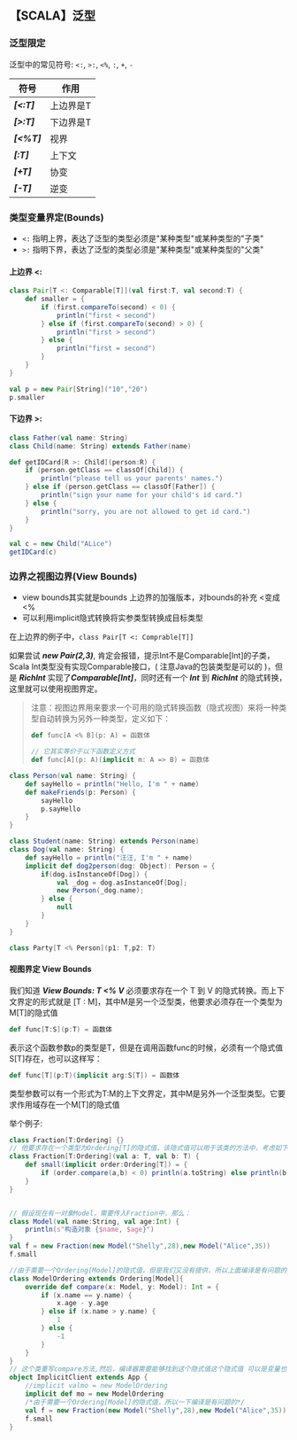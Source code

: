 ## 【SCALA】泛型



### 泛型限定

泛型中的常见符号: `<:`, `>:`, `<%`, `:`, `+`, `-`

| 符号        | 作用      |
| ----------- | --------- |
| ***[<:T]*** | 上边界是T |
| ***[>:T]*** | 下边界是T |
| ***[<%T]*** | 视界      |
| ***[:T]***  | 上下文    |
| ***[+T]***  | 协变      |
| ***[-T]***  | 逆变      |

### 类型变量界定(Bounds)

- `<:` 指明上界，表达了泛型的类型必须是"某种类型"或某种类型的"子类"
- `>:` 指明下界，表达了泛型的类型必须是"某种类型"或某种类型的"父类"

#### 上边界 <:

```scala
class Pair[T <: Comparable[T]](val first:T, val second:T) {
    def smaller = {
        if (first.compareTo(second) < 0) {
            println("first < second")
        } else if (first.compareTo(second) > 0) {
            println("first > second")
        } else {
            println("first = second")
        }
    }
}

val p = new Pair[String]("10","20")
p.smaller
```



#### 下边界 >:

```scala
class Father(val name: String)
class Child(name: String) extends Father(name)

def getIDCard[R >: Child](person:R) {
    if (person.getClass == classOf[Child]) {
        println("please tell us your parents' names.")
    } else if (person.getClass == classOf[Father]) {
        println("sign your name for your child's id card.")
    } else {
        println("sorry, you are not allowed to get id card.")
    }
}

val c = new Child("ALice")
getIDCard(c)
```



### 边界之视图边界(View Bounds)

- view bounds其实就是bounds 上边界的加强版本，对bounds的补充 <变成<%
- 可以利用implicit隐式转换将实参类型转换成目标类型

在上边界的例子中，`class Pair[T <: Comprable[T]]`

如果尝试 ***new Pair(2,3)***, 肯定会报错，提示Int不是Comparable[Int]的子类，Scala Int类型没有实现Comparable接口，( 注意Java的包装类型是可以的 )，但是 ***RichInt*** 实现了***Comparable[Int]***，同时还有一个 ***Int*** 到 ***RichInt*** 的隐式转换，这里就可以使用视图界定。

> 注意：视图边界用来要求一个可用的隐式转换函数（隐式视图）来将一种类型自动转换为另外一种类型，定义如下：
>
> ```Scala
> def func[A <% B](p: A) = 函数体
> 
> // 它其实等价于以下函数定义方式
> def func[A](p: A)(implicit m: A => B) = 函数体
> ```

```Scala
class Person(val name: String) {
    def sayHello = println("Hello, I'm " + name)
    def makeFriends(p: Person) {
        sayHello
        p.sayHello
    }
}

class Student(name: String) extends Person(name)
class Dog(val name: String) {
    def sayHello = println("汪汪, I'm " + name)
    implicit def dog2person(dog: Object): Person = {
        if(dog.isInstanceOf[Dog]) {
            val _dog = dog.asInstanceOf[Dog];
            new Person(_dog.name);
        } else {
            null
        }
    }
}

class Party[T <% Person](p1: T,p2: T)
```



#### 视图界定 View Bounds

我们知道 ***View  Bounds: T <% V*** 必须要求存在一个 T 到 V 的隐式转换。而上下文界定的形式就是 [T : M]，其中M是另一个泛型类，他要求必须存在一个类型为M[T]的隐式值

```scala
def func[T:S](p:T) = 函数体
```

表示这个函数参数p的类型是T，但是在调用函数func的时候，必须有一个隐式值S[T]存在，也可以这样写：

```scala 
def func[T](p:T)(implicit arg:S[T]) = 函数体
```

类型参数可以有一个形式为T:M的上下文界定，其中M是另外一个泛型类型。它要求作用域存在一个M[T]的隐式值

举个例子:

```scala
class Fraction[T:Ordering] {}
// 他要求存在一个类型为Ordering[T]的隐式值，该隐式值可以用于该类的方法中，考虑如下例子：
class Fraction[T:Ordering](val a: T, val b: T) {
    def small(implicit order:Ordering[T]) = {
        if (order.compare(a,b) < 0) println(a.toString) else println(b.toString)
    }
}


// 假设现在有一对象Model，需要传入Fraction中，那么：
class Model(val name:String, val age:Int) {
    println(s"构造对象 {$name, $age}")
}
val f = new Fraction(new Model("Shelly",28),new Model("Alice",35))
f.small

//由于需要一个Ordering[Model]的隐式值，但是我们又没有提供，所以上面编译是有问题的, 怎么办呢？既然需要Ordering[Model]的隐式值，那么我们就先创建一个Ordering[Model]的类
class ModelOrdering extends Ordering[Model]{
    override def compare(x: Model, y: Model): Int = {
        if (x.name == y.name) {
            x.age - y.age
        } else if (x.name > y.name) {
            1
        } else {
            -1
        }
    }
}
// 这个类重写compare方法,然后，编译器需要能够找到这个隐式值这个隐式值 可以是变量也可以是函数。
object ImplicitClient extends App {
    //implicit valmo = new ModelOrdering
    implicit def mo = new ModelOrdering
    /*由于需要一个Ordering[Model]的隐式值，所以一下编译是有问题的*/
    val f = new Fraction(new Model("Shelly",28),new Model("Alice",35))
    f.small
}

```

